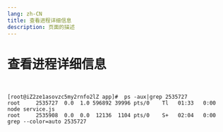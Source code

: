 ```yaml
---
lang: zh-CN  
title: 查看进程详细信息  
description: 页面的描述
---
```


# 查看进程详细信息

<br>

```shell
[root@iZ2ze1asovzc5my2rnfo2lZ app]#  ps -aux|grep 2535727
root     2535727  0.0  1.0 596892 39996 pts/0    Tl   01:33   0:00 node service.js
root     2535908  0.0  0.0  12136  1104 pts/0    S+   02:04   0:00 grep --color=auto 2535727
```

<Comment></Comment>

